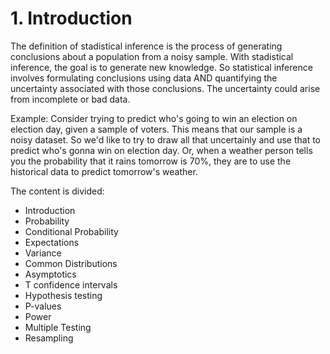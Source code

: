 # 1. Introduction
The definition of stadistical inference is the process of generating conclusions about a population from a noisy sample. With stadistical inference, the goal is to generate new knowledge. 
So statistical inference involves formulating conclusions using data AND quantifying the uncertainty associated with those conclusions. The  uncertainty could arise from incomplete or bad data.

Example: Consider trying to predict who's going to win an election on election day, given a sample of voters. This means that our sample is a noisy dataset. So we'd like to try to draw all that uncertainly and use that to predict who's gonna win on election day. Or, when a weather person tells you the probability that it rains tomorrow is 70%, they are to use the historical data to predict tomorrow's weather.

The content is divided:
- Introduction
- Probability
- Conditional Probability
- Expectations
- Variance
- Common Distributions
- Asymptotics
- T confidence intervals
- Hypothesis testing
- P-values
- Power
- Multiple Testing
- Resampling
